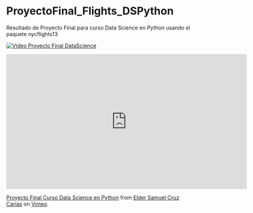 # ProyectoFinal_Flights_DSPython
Resultado de Proyecto Final para curso Data Science en Python usando el paquete nycflights13

[![Video Proyecto Final DataScience](https://vumbnail.com/933327331.jpg)](https://vimeo.com/933327331)

<iframe src="https://vumbnail.com/933327331.jpg" width="640" height="360" frameborder="0" allow="autoplay; fullscreen; picture-in-picture" allowfullscreen></iframe>
<p><a href="https://vimeo.com/933327331">Proyecto Final Curso Data Science en Python</a> from <a href="https://vimeo.com/user218003702">Elder Samuel Cruz Car&iacute;as</a> on <a href="https://vimeo.com">Vimeo</a>.</p>
